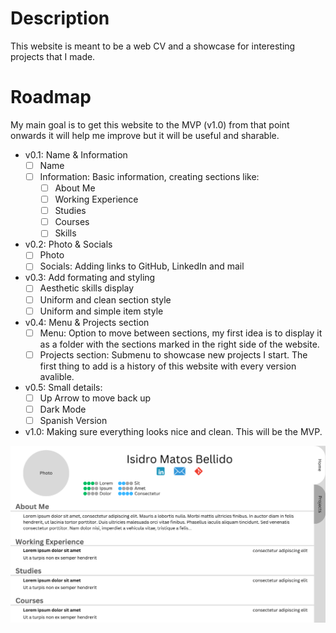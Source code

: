 # Description
This website is meant to be a web CV and a showcase for interesting projects that I made.

# Roadmap
My main goal is to get this website to the MVP (v1.0) from that point onwards it will help me improve but it will be useful and sharable.

- v0.1: Name & Information
    - [ ] Name
    - [ ] Information: Basic information, creating sections like:
        - [ ] About Me
        - [ ] Working Experience
        - [ ] Studies
        - [ ] Courses
        - [ ] Skills
- v0.2: Photo & Socials
    - [ ] Photo
    - [ ] Socials: Adding links to GitHub, LinkedIn and mail
- v0.3: Add formating and styling
    - [ ] Aesthetic skills display
    - [ ] Uniform and clean section style
    - [ ] Uniform and simple item style
- v0.4: Menu & Projects section
    - [ ] Menu: Option to move between sections, my first idea is to display it as a folder with the sections marked in the right side of the website.
    - [ ] Projects section: Submenu to showcase new projects I start. The first thing to add is a history of this website with every version avalible.
- v0.5: Small details:
    - [ ] Up Arrow to move back up
    - [ ] Dark Mode
    - [ ] Spanish Version
- v1.0: Making sure everything looks nice and clean. This will be the MVP. 

![Mockup](src/assets/Initial-Mockup.png)